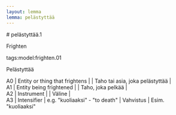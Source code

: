 ```yaml
---
layout: lemma
lemma: pelästyttää
---
```


<div class="sense">
# <span class="sensename">pelästyttää.1</span>

<span class="description">Frighten</span>

tags:model:frighten.01

<span class="description">Pelästyttää</span>

A0 | Entity or thing that frightens |   | Taho tai asia, joka pelästyttää |  
A1 | Entity being frightened |   | Taho, joka pelkää |  
A2 | Instrument |   | Väline |  
A3 | Intensifier | e.g. "kuoliaaksi" - "to death" | Vahvistus | Esim. "kuoliaaksi"

</div>

